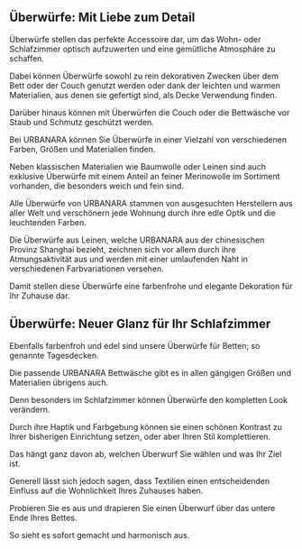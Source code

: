 Überwürfe: Mit Liebe zum Detail
-------------------------------

Überwürfe stellen das perfekte Accessoire dar, um das Wohn- oder Schlafzimmer optisch aufzuwerten und eine gemütliche Atmosphäre zu schaffen.

Dabei können Überwürfe sowohl zu rein dekorativen Zwecken über dem Bett oder der Couch genutzt werden oder dank der leichten und warmen Materialien, aus denen sie gefertigt sind, als Decke Verwendung finden.

Darüber hinaus können mit Überwürfen die Couch oder die Bettwäsche vor Staub und Schmutz geschützt werden.

Bei URBANARA können Sie Überwürfe in einer Vielzahl von verschiedenen Farben, Größen und Materialien finden.

Neben klassischen Materialien wie Baumwolle oder Leinen sind auch exklusive Überwürfe mit einem Anteil an feiner Merinowolle im Sortiment vorhanden, die besonders weich und fein sind.

Alle Überwürfe von URBANARA stammen von ausgesuchten Herstellern aus aller Welt und verschönern jede Wohnung durch ihre edle Optik und die leuchtenden Farben.

Die Überwürfe aus Leinen, welche URBANARA aus der chinesischen Provinz Shanghai bezieht, zeichnen sich vor allem durch ihre Atmungsaktivität aus und werden mit einer umlaufenden Naht in verschiedenen Farbvariationen versehen.

Damit stellen diese Überwürfe eine farbenfrohe und elegante Dekoration für Ihr Zuhause dar.

Überwürfe: Neuer Glanz für Ihr Schlafzimmer
-------------------------------------------

Ebenfalls farbenfroh und edel sind unsere Überwürfe für Betten; so genannte Tagesdecken.

Die passende URBANARA Bettwäsche gibt es in allen gängigen Größen und Materialien übrigens auch.

Denn besonders im Schlafzimmer können Überwürfe den kompletten Look verändern.

Durch ihre Haptik und Farbgebung können sie einen schönen Kontrast zu Ihrer bisherigen Einrichtung setzen, oder aber Ihren Stil komplettieren.

Das hängt ganz davon ab, welchen Überwurf Sie wählen und was Ihr Ziel ist.

Generell lässt sich jedoch sagen, dass Textilien einen entscheidenden Einfluss auf die Wohnlichkeit Ihres Zuhauses haben.

Probieren Sie es aus und drapieren Sie einen Überwurf über das untere Ende Ihres Bettes.

So sieht es sofort gemacht und harmonisch aus.


